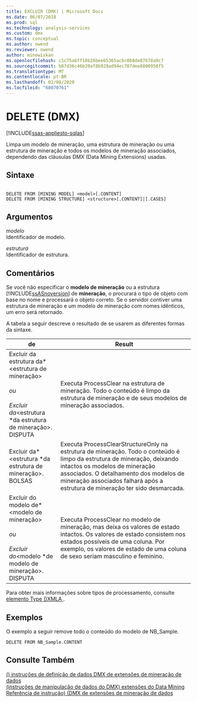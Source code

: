 ```yaml
---
title: EXCLUIR (DMX) | Microsoft Docs
ms.date: 06/07/2018
ms.prod: sql
ms.technology: analysis-services
ms.custom: dmx
ms.topic: conceptual
ms.author: owend
ms.reviewer: owend
author: minewiskan
ms.openlocfilehash: c1c75a6ff18b26bee65365acbc068de87678a9c7
ms.sourcegitcommit: b87d36c46b39af8b929ad94ec707dee8800950f5
ms.translationtype: MT
ms.contentlocale: pt-BR
ms.lasthandoff: 02/08/2020
ms.locfileid: "68070761"
---
```

# <a name="delete-dmx"></a>DELETE (DMX)
[!INCLUDE[ssas-appliesto-sqlas](../includes/ssas-appliesto-sqlas.md)]

  Limpa um modelo de mineração, uma estrutura de mineração ou uma estrutura de mineração e todos os modelos de mineração associados, dependendo das cláusulas DMX (Data Mining Extensions) usadas.  
  
## <a name="syntax"></a>Sintaxe  
  
```  
  
DELETE FROM [MINING MODEL] <model>[.CONTENT]  
DELETE FROM [MINING STRUCTURE] <structure>[.CONTENT]|[.CASES]  
```  
  
## <a name="arguments"></a>Argumentos  
 *modelo*  
 Identificador de modelo.  
  
 *estruturá*  
 Identificador de estrutura.  
  
## <a name="remarks"></a>Comentários  
 Se você não especificar o **modelo de mineração** ou a estrutura [!INCLUDE[ssASnoversion](../includes/ssasnoversion-md.md)] de **mineração**, o procurará o tipo de objeto com base no nome e processará o objeto correto. Se o servidor contiver uma estrutura de mineração e um modelo de mineração com nomes idênticos, um erro será retornado.  
  
 A tabela a seguir descreve o resultado de se usarem as diferentes formas da sintaxe.  
  
|de|Result|  
|---------------|------------|  
|Excluir da estrutura da*\<estrutura de mineração>*<br /><br /> ou<br /><br /> Excluir da*\<estrutura *da estrutura de mineração>. DISPUTA|Executa ProcessClear na estrutura de mineração. Todo o conteúdo é limpo da estrutura de mineração e de seus modelos de mineração associados.|  
|Excluir da*\<estrutura *da estrutura de mineração>. BOLSAS|Executa ProcessClearStructureOnly na estrutura de mineração. Todo o conteúdo é limpo da estrutura de mineração, deixando intactos os modelos de mineração associados. O detalhamento dos modelos de mineração associados falhará após a estrutura de mineração ter sido desmarcada.|  
|Excluir do modelo de*\<modelo de mineração>*<br /><br /> ou<br /><br /> Excluir do*\<modelo *de modelo de mineração>. DISPUTA|Executa ProcessClear no modelo de mineração, mas deixa os valores de estado intactos. Os valores de estado consistem nos estados possíveis de uma coluna. Por exemplo, os valores de estado de uma coluna de sexo seriam masculino e feminino.|  
  
 Para obter mais informações sobre tipos de processamento, consulte [elemento Type &#40;&#41;XMLA ](https://docs.microsoft.com/bi-reference/xmla/xml-elements-properties/type-element-xmla).  
  
## <a name="examples"></a>Exemplos  
 O exemplo a seguir remove todo o conteúdo do modelo de NB_Sample.  
  
```  
DELETE FROM NB_Sample.CONTENT  
```  
  
## <a name="see-also"></a>Consulte Também  
 [&#40;&#41; instruções de definição de dados DMX de extensões de mineração de dados](../dmx/dmx-statements-data-definition.md)   
 [&#40;instruções de manipulação de dados do DMX&#41; extensões do Data Mining](../dmx/dmx-statements-data-manipulation.md)   
 [Referência de instrução&#41; &#40;DMX de extensões de mineração de dados](../dmx/data-mining-extensions-dmx-statements.md)  
  
  
